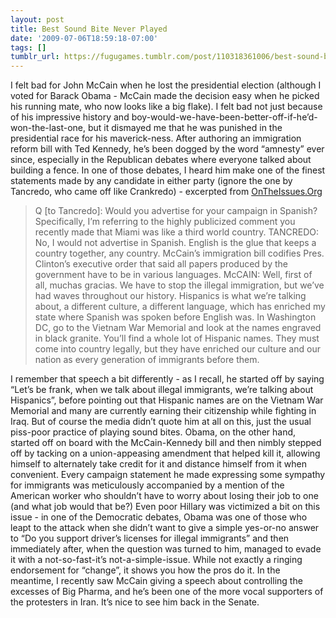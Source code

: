 ```yaml
---
layout: post
title: Best Sound Bite Never Played
date: '2009-07-06T18:59:18-07:00'
tags: []
tumblr_url: https://fugugames.tumblr.com/post/110318361006/best-sound-bite-never-played
---
```

I felt bad for John McCain when he lost the presidential election (although I voted for Barack Obama - McCain made the decision easy when he picked his running mate, who now looks like a big flake). I felt bad not just because of his impressive history and boy-would-we-have-been-better-off-if-he’d-won-the-last-one, but it dismayed me that he was punished in the presidential race for his maverick-ness. After authoring an immigration reform bill with Ted Kennedy, he’s been dogged by the word “amnesty” ever since, especially in the Republican debates where everyone talked about building a fence. In one of those debates, I heard him make one of the finest statements made by any candidate in either party (ignore the one by Tancredo, who came off like Crankredo) - excerpted from [OnTheIssues.Org](http://ontheissues.org/)

> Q [to Tancredo]: Would you advertise for your campaign in Spanish? Specifically, I’m referring to the highly publicized comment you recently made that Miami was like a third world country. TANCREDO: No, I would not advertise in Spanish. English is the glue that keeps a country together, any country. McCain’s immigration bill codifies Pres. Clinton’s executive order that said all papers produced by the government have to be in various languages. McCAIN: Well, first of all, muchas gracias. We have to stop the illegal immigration, but we’ve had waves throughout our history. Hispanics is what we’re talking about, a different culture, a different language, which has enriched my state where Spanish was spoken before English was. In Washington DC, go to the Vietnam War Memorial and look at the names engraved in black granite. You’ll find a whole lot of Hispanic names. They must come into country legally, but they have enriched our culture and our nation as every generation of immigrants before them.

I remember that speech a bit differently - as I recall, he started off by saying “Let’s be frank, when we talk about illegal immigrants, we’re talking about Hispanics”, before pointing out that Hispanic names are on the Vietnam War Memorial and many are currently earning their citizenship while fighting in Iraq. But of course the media didn’t quote him at all on this, just the usual piss-poor practice of playing sound bites. Obama, on the other hand, started off on board with the McCain-Kennedy bill and then nimbly stepped off by tacking on a union-appeasing amendment that helped kill it, allowing himself to alternately take credit for it and distance himself from it when convenient. Every campaign statement he made expressing some sympathy for immigrants was meticulously accompanied by a mention of the American worker who shouldn’t have to worry about losing their job to one (and what job would that be?) Even poor Hillary was victimized a bit on this issue - in one of the Democratic debates, Obama was one of those who leapt to the attack when she didn’t want to give a simple yes-or-no answer to “Do you support driver’s licenses for illegal immigrants” and then immediately after, when the question was turned to him, managed to evade it with a not-so-fast-it’s not-a-simple-issue. While not exactly a ringing endorsement for “change”, it shows you how the pros do it. In the meantime, I recently saw McCain giving a speech about controlling the excesses of Big Pharma, and he’s been one of the more vocal supporters of the protesters in Iran. It’s nice to see him back in the Senate.
